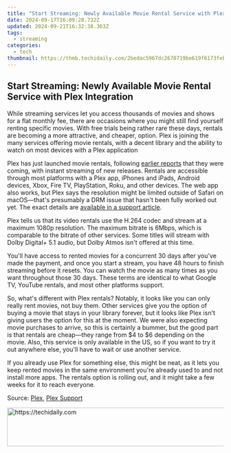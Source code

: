 ```yaml
---
title: "Start Streaming: Newly Available Movie Rental Service with Plex Integration"
date: 2024-09-17T16:09:28.732Z
updated: 2024-09-21T16:32:38.363Z
tags:
  - streaming
categories:
  - tech
thumbnail: https://thmb.techidaily.com/2bedac5967dc2670719be619f6173feb9adb0500628b631392642fa41c539d87.jpg
---
```


## Start Streaming: Newly Available Movie Rental Service with Plex Integration

While streaming services let you access thousands of movies and shows for a flat monthly fee, there are occasions where you might still find yourself renting specific movies. With free trials being rather rare these days, rentals are becoming a more attractive, and cheaper, option. Plex is joining the many services offering movie rentals, with a decent library and the ability to watch on most devices with a Plex application

 Plex has just launched movie rentals, following [earlier reports](https://review-topics.techidaily.com/possible-solutions-to-restore-deleted-call-logs-from-motorola-by-fonelab-android-recover-call-logs/) that they were coming, with instant streaming of new releases. Rentals are accessible through most platforms with a Plex app, iPhones and iPads, Android devices, Xbox, Fire TV, PlayStation, Roku, and other devices. The web app also works, but Plex says the resolution might be limited outside of Safari on macOS—that's presumably a DRM issue that hasn't been fully worked out yet. The exact details are [available in a support article](https://support.plex.tv/articles/rentals-on-plex/).

 Plex tells us that its video rentals use the H.264 codec and stream at a maximum 1080p resolution. The maximum bitrate is 6Mbps, which is comparable to the bitrate of other services. Some titles will stream with Dolby Digital+ 5.1 audio, but Dolby Atmos isn't offered at this time. 

 You'll have access to rented movies for a concurrent 30 days after you've made the payment, and once you start a stream, you have 48 hours to finish streaming before it resets. You can watch the movie as many times as you want throughout those 30 days. These terms are identical to what Google TV, YouTube rentals, and most other platforms support.

 So, what's different with Plex rentals? Notably, it looks like you can only really rent movies, not buy them. Other services give you the option of buying a movie that stays in your library forever, but it looks like Plex isn't giving users the option for this at the moment. We were also expecting movie purchases to arrive, so this is certainly a bummer, but the good part is that rentals are cheap—they range from $4 to $6 depending on the movie. Also, this service is only available in the US, so if you want to try it out anywhere else, you'll have to wait or use another service.

 If you already use Plex for something else, this might be neat, as it lets you keep rented movies in the same environment you're already used to and not install more apps. The rentals option is rolling out, and it might take a few weeks for it to reach everyone.

 Source: [Plex](https://www.anrdoezrs.net/links/3607085/type/dlg/sid/UUhtgUeUpU2001935/https://www.plex.tv/blog/welcome-to-rental-land-on-plex/), [Plex Support](https://support.plex.tv/articles/rentals-on-plex/)

<ins class="adsbygoogle"
     style="display:block"
     data-ad-format="autorelaxed"
     data-ad-client="ca-pub-7571918770474297"
     data-ad-slot="1223367746"></ins>

<ins class="adsbygoogle"
     style="display:block"
     data-ad-client="ca-pub-7571918770474297"
     data-ad-slot="8358498916"
     data-ad-format="auto"
     data-full-width-responsive="true"></ins>



<!-- affiliate ads begin -->
<a href="https://appsumo.8odi.net/c/5597632/2068433/7443" target="_top" id="2068433">
  <img src="//a.impactradius-go.com/display-ad/7443-2068433" border="0" alt="https://techidaily.com" width="728" height="90"/>
</a>
<img height="0" width="0" src="https://appsumo.8odi.net/i/5597632/2068433/7443" style="position:absolute;visibility:hidden;" border="0" />
<!-- affiliate ads end -->

